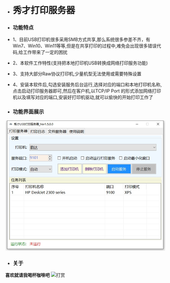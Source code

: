 - # 秀才打印服务器

- ### 功能特点

-  1、目前USB打印机很多采用SMB方式共享,那么系统很多参差不齐，有Win7、Win10、Win11等等,但是在共享打印的过程中,难免会出现很多错误代码,给工作带来了一定的困扰
-  2、本软件工作特性(支持把本地打印机USB转换成网络打印服务功能)
-  3、支持大部分Raw协议打印机,少量机型无法使用或需要特殊设置
-  4、安装本软件后,勾选安装服务后台运行,选择对应的端口和本地打印机名称,点击启动打印服务器即可,然后在客户机,以TCP/IP Port 的形式添加网络打印机以及填写对应的端口,安装好打印机驱动,就可以偷快的开始打印工作了

- ### 功能界面展示
![](https://raw.githubusercontent.com/ampetervip/XiuCaiPrintServer/refs/heads/main/%E5%8A%9F%E8%83%BD%E5%B1%95%E7%A4%BA/1.png)


- ### 关于

**喜欢就请我喝杯咖啡吧**
![打赏](https://raw.githubusercontent.com/ampetervip/Ampeter/refs/heads/main/%E6%94%B6%E6%AC%BE%E7%A0%81.jpg "打赏")
